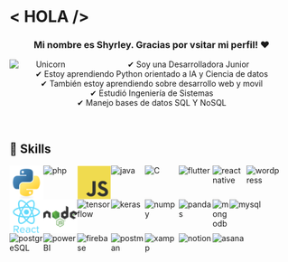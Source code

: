<h1> < HOLA /> </h1>

<h3 align="center">Mi nombre es Shyrley. Gracias por vsitar mi perfil! ❤️ <br></h3>

<p align="center">
  
  <img align="left" width=130px alt="Unicorn" src="https://media.giphy.com/media/3ohs4BSacFKI7A717y/giphy.gif" />
  ✔ Soy una Desarrolladora Junior<br>
  ✔ Estoy aprendiendo Python orientado a IA y Ciencia de datos<br>
  ✔ También estoy aprendiendo sobre desarrollo web y movil <br>
  ✔ Estudió Ingeniería de Sistemas<br>
  ✔ Manejo bases de datos SQL Y NoSQL<br>
</p>

<br>

<div style="display: flex; flex-direction: column;">
  <h2> 🌟 Skills</h2>
  <div style="display: flex; flex-wrap: wrap;">
    <img align="left" alt="python" width="60px" src="https://raw.githubusercontent.com/devicons/devicon/master/icons/python/python-original.svg"/> 
      <img align="left" alt="php" width="60px" src="https://www.vectorlogo.zone/logos/php/php-icon.svg"/> 
      <img align="left" alt="javascript" width="60px" src="https://raw.githubusercontent.com/devicons/devicon/master/icons/javascript/javascript-original.svg"/> 
      <img align="left" alt="java" width="60px" src="https://www.vectorlogo.zone/logos/java/java-icon.svg"/> 
      <img align="left" alt="C" width="60px" src="https://seeklogo.com/images/C/c-sharp-c-logo-02F17714BA-seeklogo.com.png"/>
      <img align="left" alt="flutter" width="60px" src="https://www.vectorlogo.zone/logos/flutterio/flutterio-icon.svg"/>
      <img align="left" alt="react native" width="60px" src="https://seeklogo.com/images/R/react-native-logo-221C671C70-seeklogo.com.png"/> 
      <img align="left" alt="wordpress" width="60px" src="https://www.vectorlogo.zone/logos/wordpress/wordpress-icon.svg"/> 
      <img align="left" alt="react" width="60px" src="https://raw.githubusercontent.com/devicons/devicon/master/icons/react/react-original-wordmark.svg"/> 
      <img align="left" alt="node" width="60px" src="https://raw.githubusercontent.com/devicons/devicon/master/icons/nodejs/nodejs-original-wordmark.svg"/> 
      <img align="left" alt="tensorflow" width="60px" src="https://www.vectorlogo.zone/logos/tensorflow/tensorflow-icon.svg"/> 
      <img align="left" alt="keras" width="60px" src="https://seeklogo.com/images/K/keras-logo-6B06C2FC2D-seeklogo.com.png"/> 
      <img align="left" alt="numpy" width="60px" src="https://seeklogo.com/images/N/numpy-logo-479C24EC79-seeklogo.com.png"/> 
      <img align="left" alt="pandas" width="60px" src="https://seeklogo.com/images/P/pandas-icon-logo-BE10401BF1-seeklogo.com.png"/> 
      <img align="left" alt="mongodb" width="30px" src="https://seeklogo.com/images/M/mongodb-logo-655F7D542D-seeklogo.com.png"/> 
      <img align="left" alt="mysql" width="60px" src="https://www.vectorlogo.zone/logos/mysql/mysql-icon.svg"/>
      <img align="left" alt="postgreSQL" width="60px" src="https://seeklogo.com/images/P/postgresql-logo-5309879B58-seeklogo.com.png"/>
      <img align="left" alt="power BI" width="60px" src="https://seeklogo.com/images/P/power-bi-icon-logo-E1B451ED39-seeklogo.com.png"/> 
      <img align="left" alt="firebase" width="60px" src="https://www.vectorlogo.zone/logos/firebase/firebase-icon.svg"/> 
      <img align="left" alt="postman" width="60px" src="https://www.vectorlogo.zone/logos/getpostman/getpostman-icon.svg"/> 
      <img align="left" alt="xampp" width="60px" src="https://seeklogo.com/images/X/xampp-logo-1C1A9E3689-seeklogo.com.png"/> 
      <img align="left" alt="notion" width="60px" src="https://seeklogo.com/images/N/notion-icon-logo-D1D5998962-seeklogo.com.png"/> 
      <img align="left" alt="asana" width="60px" src="https://seeklogo.com/images/A/asana-logo-B759BB50CD-seeklogo.com.png"/> 
  </div>
      
</div>

